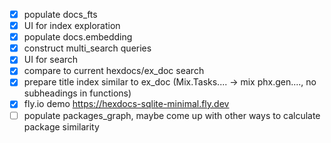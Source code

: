 - [x] populate docs_fts
- [x] UI for index exploration
- [x] populate docs.embedding
- [x] construct multi_search queries
- [x] UI for search
- [x] compare to current hexdocs/ex_doc search
- [x] prepare title index similar to ex_doc (Mix.Tasks.... -> mix phx.gen...., no subheadings in functions)
- [x] fly.io demo https://hexdocs-sqlite-minimal.fly.dev
- [ ] populate packages_graph, maybe come up with other ways to calculate package similarity
